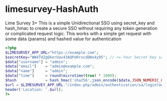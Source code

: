 # limesurvey-HashAuth
Lime Survey 3+
This is a simple Unidirectional SSO using secret_key and hash_hmac to create a secure SSO without requiring any token generation or complicated request logic. This works with a simple get request with some data (params) and hashed value for authentication 

```php
<?php
$LIMESURVEY_APP_URL="https://example.com";
$secretKey="WW4TdZgQkerUav43AQPeRrxcdDWx4y95"; // <= Your Secret Key saved in the plugin
$data["username"] = "admin";
$data["email"]    = "admin@example.com";
$data["name"]     = "admin";
$data["time"]     = round(microtime(true) * 1000);
$hash             = hash_hmac('sha256',json_encode($data,JSON_NUMERIC_CHECK),$secretKey);
$url = $LIMESURVEY_APP_URL."/index.php/admin/authentication/sa/login?authMethod=HashAuth&username=".$data["username"]."&email=".$data["email"]."&name=".$data["name"]."&time=".$data["time"]."&hash=".$hash."&loginlang=default&action=login&login_submit=login";
header('Location: '.$url);
?>
```
